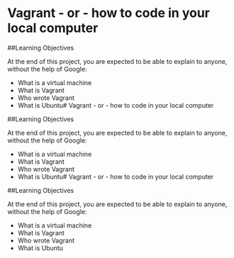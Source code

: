 # Vagrant - or - how to code in your local computer

##Learning Objectives

At the end of this project, you are expected to be able to explain to anyone, without the help of Google:

* What is a virtual machine
* What is Vagrant
* Who wrote Vagrant
* What is Ubuntu# Vagrant - or - how to code in your local computer

##Learning Objectives

At the end of this project, you are expected to be able to explain to anyone, without the help of Google:

* What is a virtual machine
* What is Vagrant
* Who wrote Vagrant
* What is Ubuntu# Vagrant - or - how to code in your local computer

##Learning Objectives

At the end of this project, you are expected to be able to explain to anyone, without the help of Google:

* What is a virtual machine
* What is Vagrant
* Who wrote Vagrant
* What is Ubuntu
